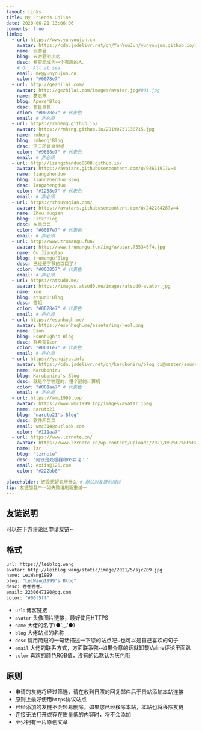 ```yaml
---
layout: links
title: My Friends Online
date: 2020-06-21 13:06:06
comments: true
links:
  - url: https://www.yunyoujun.cn
    avatar: https://cdn.jsdelivr.net/gh/YunYouJun/yunyoujun.github.io/images/avatar.jpg
    name: 云游君
    blog: 云游君的小站
    desc: 希望能成为一个有趣的人。
    # Or: All at sea.
    email: me@yunyoujun.cn
    color: "#0078e7"
  - url: http://gezhilai.com/
    avatar: http://gezhilai.com/images/avatar.jpg#QQ1.jpg
    name: 葛志来
    blog: Apers'Blog
    desc: 复旦巨巨
    color: "#0078e7" # 代表色
    email: # 非必须
  - url: https://rmheng.github.io/
    avatar: https://rmheng.github.io/20190731130715.jpg
    name: rmheng
    blog: rmheng'Blog
    desc: 信工所巨巨学姐
    color: "#9668e7" # 代表色
    email: # 非必须
  - url: http://liangzhenduo0608.github.io/
    avatar: https://avatars.githubusercontent.com/u/9461191?v=4
    name: liangzhenduo
    blog: liangzhenduo'Blog
    desc: langzhengduo
    color: "#1258e7" # 代表色
    email: # 非必须
  - url: https://zhouyuqian.com/
    avatar: https://avatars.githubusercontent.com/u/24228428?v=4
    name: Zhou Yuqian
    blog: Fitz'Blog
    desc: 东南巨巨
    color: "#0087e7" # 代表色
    email: # 非必须
  - url: http://www.trumangu.fun/
    avatar: http://www.trumangu.fun/img/avatar.755346f4.jpg
    name: Gu Jiangtao
    blog: trumangu'Blog
    desc: 已经是字节的巨巨了！
    color: "#003857" # 代表色
    email: # 非必须
  - url: https://atsud0.me/
    avatar: https://images.atsud0.me/images/atsud0-avator.jpg
    name: xue
    blog: atsud0'Blog
    desc: 雪姐
    color: "#0028e7" # 代表色
    email: # 非必须
  - url: https://esonhugh.me/
    avatar: https://esonhugh.me/assets/img/reol.png
    name: Eson
    blog: Esonhugh's Blog
    desc: 群希望Eson
    color: "#0011e7" # 代表色
    email: # 非必须
  - url: https://yanqiyu.info
    avatar: https://cdn.jsdelivr.net/gh/karuboniru/blog_ci@master/source/img/avatar.webp
    name: Karuboniru
    blog: Karuboniru's Blog
    desc: 就是个学物理的，懂个屁的计算机
    color: "#001aa7" # 代表色
    email: # 非必须
  - url: https://wmc1999.top
    avatar: https://www.wmc1999.top/images/avatar.jpeg
    name: naruto21
    blog: "naruto21's Blog"
    desc: 软件所巨巨
    email: wmc314@outlook.com
    color: "#111aa7"
  - url: https://www.lzrnote.cn/
    avatar: https://www.lzrnote.cn/wp-content/uploads/2021/08/%E7%8E%B0%E7%94%A8%E5%A4%B4%E5%83%8F.jpg
    name: lzr
    blog: "lzrnote"
    desc: "阿锐是处理器和OS巨佬！"
    email: exiis@126.com
    color: "#222bb8"
  
placeholder: 还没想好说些什么 # 默认对友链的描述
tip: 友链加载中～如失败请刷新重试～
---
```


## 友链说明

可以在下方评论区申请友链~

## 格式

```bash
url: https://leiblog.wang
avatar: http://leiblog.wang/static/image/2021/5/sjcZ09.jpg
name: LeiWang1999
blog: "LeiWang1999's Blog"
desc: 卷卷卷卷。
email: 2230647190@qq.com
color: "#00f5ff"
```

* `url`: 博客链接
* `avatar` 头像图片链接，最好使用HTTPS
* `name` 大佬的名字(●'◡'●)
* `blog` 大佬站点的名称
* `desc` 请用简短的一句话描述一下您的站点吧~也可以是自己喜欢的句子
* `email` 大佬的联系方式，方面联系鸭~如果介意的话就卸载Valine评论里面趴
* `color` 喜欢的颜色RGB值，没有的话默认为灰色哦

## 原则

* 申请的友链将经过筛选，请在收到日照的回复邮件后于贵站添加本站连接
* 原则上最好使用`https`协议站点
* 已经添加的友链不会轻易删除。如果您已经移除本站，本站也将移除友链
* 连接无法打开或存在质量低的内容时，将不会添加
* 至少拥有一片原创文章